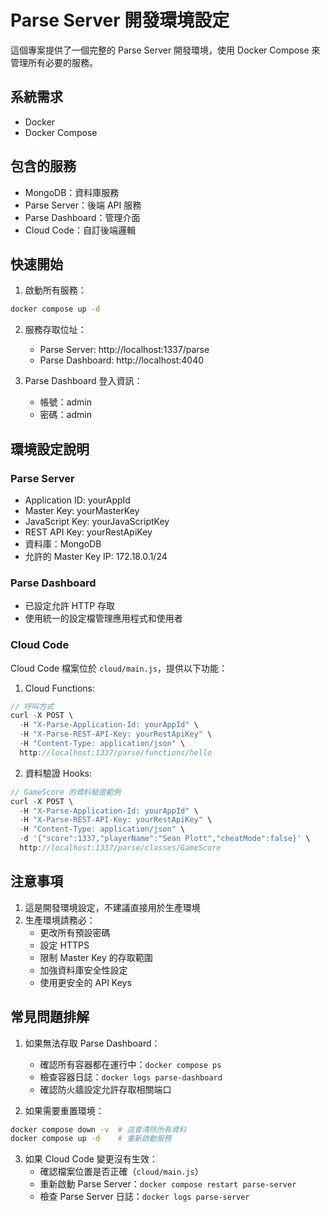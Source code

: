 # Parse Server 開發環境設定

這個專案提供了一個完整的 Parse Server 開發環境，使用 Docker Compose 來管理所有必要的服務。

## 系統需求

- Docker
- Docker Compose

## 包含的服務

- MongoDB：資料庫服務
- Parse Server：後端 API 服務
- Parse Dashboard：管理介面
- Cloud Code：自訂後端邏輯

## 快速開始

1. 啟動所有服務：
```bash
docker compose up -d
```

2. 服務存取位址：
   - Parse Server: http://localhost:1337/parse
   - Parse Dashboard: http://localhost:4040

3. Parse Dashboard 登入資訊：
   - 帳號：admin
   - 密碼：admin

## 環境設定說明

### Parse Server
- Application ID: yourAppId
- Master Key: yourMasterKey
- JavaScript Key: yourJavaScriptKey
- REST API Key: yourRestApiKey
- 資料庫：MongoDB
- 允許的 Master Key IP: 172.18.0.1/24

### Parse Dashboard
- 已設定允許 HTTP 存取
- 使用統一的設定檔管理應用程式和使用者

### Cloud Code
Cloud Code 檔案位於 `cloud/main.js`，提供以下功能：

1. Cloud Functions:
```javascript
// 呼叫方式
curl -X POST \
  -H "X-Parse-Application-Id: yourAppId" \
  -H "X-Parse-REST-API-Key: yourRestApiKey" \
  -H "Content-Type: application/json" \
  http://localhost:1337/parse/functions/hello
```

2. 資料驗證 Hooks:
```javascript
// GameScore 的資料驗證範例
curl -X POST \
  -H "X-Parse-Application-Id: yourAppId" \
  -H "X-Parse-REST-API-Key: yourRestApiKey" \
  -H "Content-Type: application/json" \
  -d '{"score":1337,"playerName":"Sean Plott","cheatMode":false}' \
  http://localhost:1337/parse/classes/GameScore
```

## 注意事項

1. 這是開發環境設定，不建議直接用於生產環境
2. 生產環境請務必：
   - 更改所有預設密碼
   - 設定 HTTPS
   - 限制 Master Key 的存取範圍
   - 加強資料庫安全性設定
   - 使用更安全的 API Keys

## 常見問題排解

1. 如果無法存取 Parse Dashboard：
   - 確認所有容器都在運行中：`docker compose ps`
   - 檢查容器日誌：`docker logs parse-dashboard`
   - 確認防火牆設定允許存取相關端口

2. 如果需要重置環境：
```bash
docker compose down -v  # 這會清除所有資料
docker compose up -d    # 重新啟動服務
```

3. 如果 Cloud Code 變更沒有生效：
   - 確認檔案位置是否正確（`cloud/main.js`）
   - 重新啟動 Parse Server：`docker compose restart parse-server`
   - 檢查 Parse Server 日誌：`docker logs parse-server`
